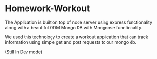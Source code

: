 # Homework-Workout

The Application is built on top of node server using express functionality along with a beautiful ODM Mongo DB with Mongoose functionality. 

We used this technology to create a workout application that can track information using simple get and post requests to our mongo db. 

(Still In Dev mode)